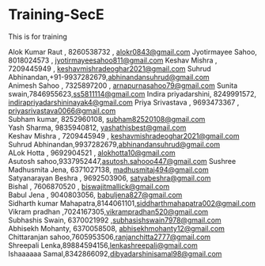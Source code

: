 # Training-SecE
This is for training

Alok Kumar Raut , 8260538732 , alokr0843@gmail.com
Jyotirmayee Sahoo, 8018024573 , jyotirmayeesahoo811@gmail.com
Keshav Mishra , 7209445949 , keshavmishradeoghar2021@gmail.com
Suhrud Abhinandan,+91-9937282679,abhinandansuhrud@gmail.com </br>
Animesh Sahoo , 7325897200 , arnapurnasahoo79@gmail.com
Sunita swain,7846955623,ss5811114@gmail.com
Indira priyadarshini, 8249991572, indirapriyadarshininayak4@gmail.com
Priya Srivastava , 9693473367 , priyasrivastava0066@gmail.com </br>
Subham kumar, 8252960108, subham82520108@gmail.com</br>
Yash Sharma, 9835940812, yashathisbest@gmail.com </br>
Keshav Mishra , 7209445949 , keshavmishradeoghar2021@gmail.com </br>
Suhrud Abhinandan,9937282679,abhinandansuhrud@gmail.com </br>
ALok Hotta , 9692904521 , alokhotta10@gmail.com<br>
Asutosh sahoo,9337952447,asutosh.sahooo447@gmail.com
Sushree Madhusmita Jena, 6371027138, madhusmitaj494@gmail.com</br>
Satyanarayan Beshra , 9692503906, satyabeshra@gmail.com</br>
Bishal , 7606870520 , biswajitmallick@gmail.com</br>
Babul Jena , 9040803056, babuljena827@gmail.com</br>
Sidharth kumar Mahapatra,8144061101,siddharthmahapatra002@gmail.com</br>
Vikram pradhan ,7024167305,vikrampradhan520@gmail.com</br>
Subhashis Swain, 6370021992 ,subhasishswain7978@gmail.com</br>
Abhisekh Mohanty, 6370058508, abhisekhmohanty12@gmail.com</br>
Chittaranjan sahoo,7605953506,ranjanchitta2777@gmail.com</br>
Shreepali Lenka,89884594156,lenkashreepali@gmail.com</br>
Ishaaaaaa Samal,8342866092,dibyadarshinisamal98@gmail.com
